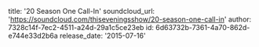 title: '20 Season One Call-In'
soundcloud_url: 'https://soundcloud.com/thiseveningsshow/20-season-one-call-in'
author: 7328c14f-7ec2-4511-a24d-29a1c5ce23eb
id: 6d63732b-7361-4a70-862d-e744e33d2b6a
release_date: '2015-07-16'
